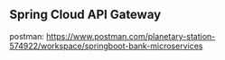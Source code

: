 ## Spring Cloud API Gateway


postman: https://www.postman.com/planetary-station-574922/workspace/springboot-bank-microservices
